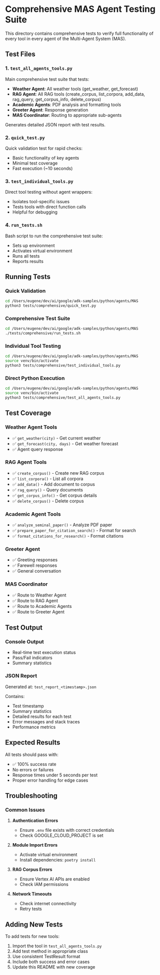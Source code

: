 # Comprehensive MAS Agent Testing Suite

This directory contains comprehensive tests to verify full functionality of every tool in every agent of the Multi-Agent System (MAS).

## Test Files

### 1. `test_all_agents_tools.py`
Main comprehensive test suite that tests:
- **Weather Agent**: All weather tools (get_weather, get_forecast)
- **RAG Agent**: All RAG tools (create_corpus, list_corpora, add_data, rag_query, get_corpus_info, delete_corpus)
- **Academic Agents**: PDF analysis and formatting tools
- **Greeter Agent**: Response generation
- **MAS Coordinator**: Routing to appropriate sub-agents

Generates detailed JSON report with test results.

### 2. `quick_test.py`
Quick validation test for rapid checks:
- Basic functionality of key agents
- Minimal test coverage
- Fast execution (~10 seconds)

### 3. `test_individual_tools.py`
Direct tool testing without agent wrappers:
- Isolates tool-specific issues
- Tests tools with direct function calls
- Helpful for debugging

### 4. `run_tests.sh`
Bash script to run the comprehensive test suite:
- Sets up environment
- Activates virtual environment
- Runs all tests
- Reports results

## Running Tests

### Quick Validation
```bash
cd /Users/eugene/dev/ai/google/adk-samples/python/agents/MAS
python3 tests/comprehensive/quick_test.py
```

### Comprehensive Test Suite
```bash
cd /Users/eugene/dev/ai/google/adk-samples/python/agents/MAS
./tests/comprehensive/run_tests.sh
```

### Individual Tool Testing
```bash
cd /Users/eugene/dev/ai/google/adk-samples/python/agents/MAS
source venv/bin/activate
python3 tests/comprehensive/test_individual_tools.py
```

### Direct Python Execution
```bash
cd /Users/eugene/dev/ai/google/adk-samples/python/agents/MAS
source venv/bin/activate
python3 tests/comprehensive/test_all_agents_tools.py
```

## Test Coverage

### Weather Agent Tools
- ✅ `get_weather(city)` - Get current weather
- ✅ `get_forecast(city, days)` - Get weather forecast
- ✅ Agent query response

### RAG Agent Tools
- ✅ `create_corpus()` - Create new RAG corpus
- ✅ `list_corpora()` - List all corpora
- ✅ `add_data()` - Add document to corpus
- ✅ `rag_query()` - Query documents
- ✅ `get_corpus_info()` - Get corpus details
- ✅ `delete_corpus()` - Delete corpus

### Academic Agent Tools
- ✅ `analyze_seminal_paper()` - Analyze PDF paper
- ✅ `prepare_paper_for_citation_search()` - Format for search
- ✅ `format_citations_for_research()` - Format citations

### Greeter Agent
- ✅ Greeting responses
- ✅ Farewell responses
- ✅ General conversation

### MAS Coordinator
- ✅ Route to Weather Agent
- ✅ Route to RAG Agent
- ✅ Route to Academic Agents
- ✅ Route to Greeter Agent

## Test Output

### Console Output
- Real-time test execution status
- Pass/Fail indicators
- Summary statistics

### JSON Report
Generated at: `test_report_<timestamp>.json`

Contains:
- Test timestamp
- Summary statistics
- Detailed results for each test
- Error messages and stack traces
- Performance metrics

## Expected Results

All tests should pass with:
- ✅ 100% success rate
- No errors or failures
- Response times under 5 seconds per test
- Proper error handling for edge cases

## Troubleshooting

### Common Issues

1. **Authentication Errors**
   - Ensure `.env` file exists with correct credentials
   - Check GOOGLE_CLOUD_PROJECT is set

2. **Module Import Errors**
   - Activate virtual environment
   - Install dependencies: `poetry install`

3. **RAG Corpus Errors**
   - Ensure Vertex AI APIs are enabled
   - Check IAM permissions

4. **Network Timeouts**
   - Check internet connectivity
   - Retry tests

## Adding New Tests

To add tests for new tools:

1. Import the tool in `test_all_agents_tools.py`
2. Add test method in appropriate class
3. Use consistent TestResult format
4. Include both success and error cases
5. Update this README with new coverage